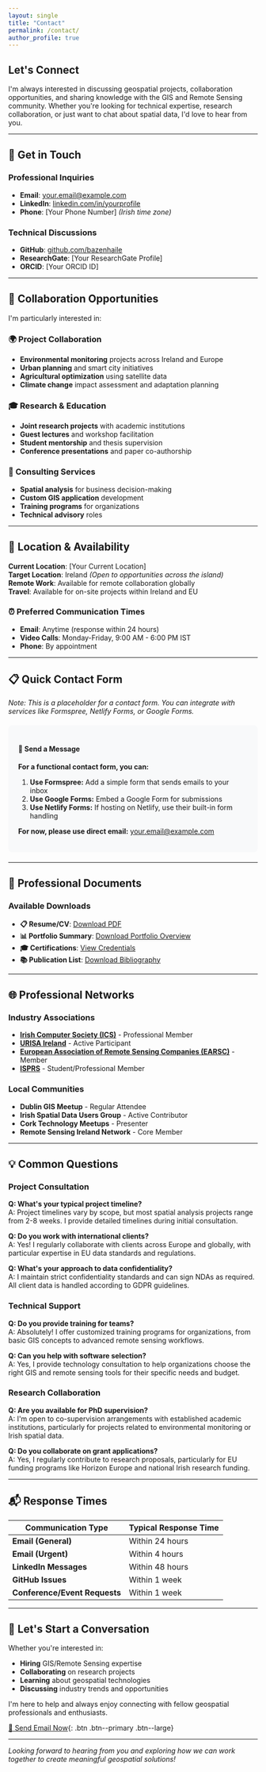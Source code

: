 ```yaml
---
layout: single
title: "Contact"
permalink: /contact/
author_profile: true
---
```


## Let's Connect

I'm always interested in discussing geospatial projects, collaboration opportunities, and sharing knowledge with the GIS and Remote Sensing community. Whether you're looking for technical expertise, research collaboration, or just want to chat about spatial data, I'd love to hear from you.

---

## 📧 Get in Touch

### Professional Inquiries
- **Email**: [your.email@example.com](mailto:your.email@example.com)
- **LinkedIn**: [linkedin.com/in/yourprofile](https://linkedin.com/in/yourprofile)
- **Phone**: [Your Phone Number] *(Irish time zone)*

### Technical Discussions
- **GitHub**: [github.com/bazenhaile](https://github.com/bazenhaile)
- **ResearchGate**: [Your ResearchGate Profile]
- **ORCID**: [Your ORCID ID]

---

## 🤝 Collaboration Opportunities

I'm particularly interested in:

### 🌍 Project Collaboration
- **Environmental monitoring** projects across Ireland and Europe
- **Urban planning** and smart city initiatives
- **Agricultural optimization** using satellite data
- **Climate change** impact assessment and adaptation planning

### 🎓 Research & Education
- **Joint research projects** with academic institutions
- **Guest lectures** and workshop facilitation
- **Student mentorship** and thesis supervision
- **Conference presentations** and paper co-authorship

### 💼 Consulting Services
- **Spatial analysis** for business decision-making
- **Custom GIS application** development
- **Training programs** for organizations
- **Technical advisory** roles

---

## 📍 Location & Availability

**Current Location**: [Your Current Location]  
**Target Location**: Ireland *(Open to opportunities across the island)*  
**Remote Work**: Available for remote collaboration globally  
**Travel**: Available for on-site projects within Ireland and EU

### ⏰ Preferred Communication Times
- **Email**: Anytime (response within 24 hours)
- **Video Calls**: Monday-Friday, 9:00 AM - 6:00 PM IST
- **Phone**: By appointment

---

## 📋 Quick Contact Form

*Note: This is a placeholder for a contact form. You can integrate with services like Formspree, Netlify Forms, or Google Forms.*

<div style="background: #f8f9fa; padding: 20px; border-radius: 8px; margin: 20px 0;">
  <h4>📝 Send a Message</h4>
  <p><strong>For a functional contact form, you can:</strong></p>
  <ol>
    <li><strong>Use Formspree:</strong> Add a simple form that sends emails to your inbox</li>
    <li><strong>Use Google Forms:</strong> Embed a Google Form for submissions</li>
    <li><strong>Use Netlify Forms:</strong> If hosting on Netlify, use their built-in form handling</li>
  </ol>
  <p><strong>For now, please use direct email:</strong> <a href="mailto:your.email@example.com">your.email@example.com</a></p>
</div>

---

## 📄 Professional Documents

### Available Downloads
- **📋 Resume/CV**: [Download PDF](/assets/cv/bazen-haile-cv.pdf)
- **📊 Portfolio Summary**: [Download Portfolio Overview](/assets/portfolio/portfolio-summary.pdf)
- **🎓 Certifications**: [View Credentials](/assets/certifications/)
- **📚 Publication List**: [Download Bibliography](/assets/publications/publication-list.pdf)

---

## 🌐 Professional Networks

### Industry Associations
- **[Irish Computer Society (ICS)](https://www.ics.ie/)** - Professional Member
- **[URISA Ireland](https://urisa.org/)** - Active Participant
- **[European Association of Remote Sensing Companies (EARSC)](https://earsc.org/)** - Member
- **[ISPRS](https://www.isprs.org/)** - Student/Professional Member

### Local Communities
- **Dublin GIS Meetup** - Regular Attendee
- **Irish Spatial Data Users Group** - Active Contributor
- **Cork Technology Meetups** - Presenter
- **Remote Sensing Ireland Network** - Core Member

---

## 💡 Common Questions

### Project Consultation
**Q: What's your typical project timeline?**  
A: Project timelines vary by scope, but most spatial analysis projects range from 2-8 weeks. I provide detailed timelines during initial consultation.

**Q: Do you work with international clients?**  
A: Yes! I regularly collaborate with clients across Europe and globally, with particular expertise in EU data standards and regulations.

**Q: What's your approach to data confidentiality?**  
A: I maintain strict confidentiality standards and can sign NDAs as required. All client data is handled according to GDPR guidelines.

### Technical Support
**Q: Do you provide training for teams?**  
A: Absolutely! I offer customized training programs for organizations, from basic GIS concepts to advanced remote sensing workflows.

**Q: Can you help with software selection?**  
A: Yes, I provide technology consultation to help organizations choose the right GIS and remote sensing tools for their specific needs and budget.

### Research Collaboration
**Q: Are you available for PhD supervision?**  
A: I'm open to co-supervision arrangements with established academic institutions, particularly for projects related to environmental monitoring or Irish spatial data.

**Q: Do you collaborate on grant applications?**  
A: Yes, I regularly contribute to research proposals, particularly for EU funding programs like Horizon Europe and national Irish research funding.

---

## 📬 Response Times

| **Communication Type** | **Typical Response Time** |
|------------------------|---------------------------|
| **Email (General)** | Within 24 hours |
| **Email (Urgent)** | Within 4 hours |
| **LinkedIn Messages** | Within 48 hours |
| **GitHub Issues** | Within 1 week |
| **Conference/Event Requests** | Within 1 week |

---

## 🎯 Let's Start a Conversation

Whether you're interested in:
- **Hiring** GIS/Remote Sensing expertise
- **Collaborating** on research projects
- **Learning** about geospatial technologies
- **Discussing** industry trends and opportunities

I'm here to help and always enjoy connecting with fellow geospatial professionals and enthusiasts.

[📧 Send Email Now](mailto:your.email@example.com?subject=Website%20Contact%20-%20[Your%20Topic]){: .btn .btn--primary .btn--large}

---

*Looking forward to hearing from you and exploring how we can work together to create meaningful geospatial solutions!*
